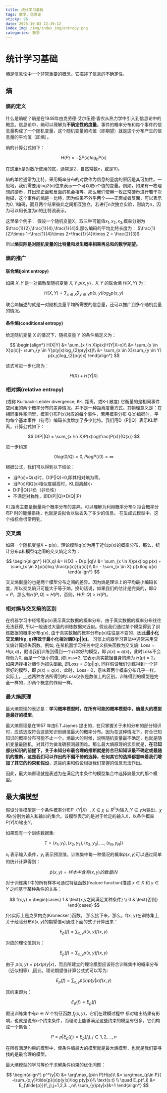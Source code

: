 ```yaml
---
title: 统计学习基础
tags: 数学，信息论
sticky: 96
date: 2025-10-03 22:39:12
index_img: /img/index_img/entropy.png
categories: 数学
---
```

# 统计学习基础

熵是信息论中一个非常重要的概念，它描述了信息的不确定性。

<!-- more -->

## 熵

### 熵的定义

什么是熵呢？熵是在1948年由克劳德·艾尔伍德·香农从热力学中引入到信息论中的概念。信息论中，熵可以理解为**不确定性的度量**。事件的概率分布和每个事件的信息量构成了一个随机变量，这个随机变量的均值（即期望）就是这个分布产生的信息量的平均值（即熵）。

熵的计算公式如下：

$$
H(P)=-\sum P(x)log_{b}P(x)
$$

在这里b是对数所使用的底，通常是2，自然常数e，或是10。

熵的单位通常为比特，采用概率分布的对数作为信息的量度的原因是其可加性。一般地，我们需要用log2(n)位来表示一个可以取n个值的变量。例如，如果有一枚理想的硬币，其出现正面和反面的机会相等，那么我们使用一枚正常硬币进行若干次抛掷，这个事件的熵是一比特，因为结果不外乎两个——正面或者反面，可以表示为0, 1编码，而且两个结果彼此之间相互独立。若进行n次独立实验，则熵为n，因为可以用长度为n的比特流表示。

这里举个例子：
假设一个随机变量X，取三种可能值$x_1,x_2,x_3$,概率分别为$\frac{1}{2},\frac{1}{4},\frac{1}{4}$,那么编码的平均比特长度为：
$\frac{1}{2}\times 1+\frac{1}{4}\times 2+\frac{1}{4}\times 2 = \frac{2}{3}$

所以**熵实际是对随机变量的比特量和发生概率相乘再总和的数学期望。**

### 熵的推广

#### 联合熵(joint entropy)

如果 $X, Y$ 是一对离散型随机变量 $X, Y ~ p(x, y)，X, Y$ 的联合熵 $H(X, Y)$ 为：

$$
H(X,Y) = \sum_{x \in X}\sum_{y \in Y} p(x,y)log_{2}p(x,y)
$$

联合熵描述的就是一对随机变量平均所需要的信息量，还可以推广到多个随机变量的情况。

#### 条件熵(conditional entropy)

给定随机变量 X 的情况下，随机变量 Y 的条件熵定义为：

$$
\begin{align*}
H(X|Y) &= \sum_{x \in X}p(x)H(Y|X=x)\\
       &= \sum_{x \in X}p(x)[- \sum_{y \in Y}p(y|x)log_{2}p(y|x)]\\
       &= \sum_{x \in X}\sum_{y \in Y} p(x,y)log_{2}p(y|x)
\end{align*}
$$

该式可进一步化简为：

$$
H(X)+H(Y|X)
$$

### 相对熵(relative entropy)

(或称 Kullback-Leibler divergence, K-L 距离，或K-L散度)
它衡量的是相同事件空间里的两个概率分布的差异情况。并不是一种距离度量方式，其物理意义是：在相同事件空间里，概率分布P(x)对应的每个事件，若用概率分布 Q(x)编码时，平均每个基本事件（符号）编码长度增加了多少比特。我们用D（P||Q）表示KL距离，计算公式如下：

$$
D(P||Q) = \sum_{x \in X}P(x)log\frac{P(x)}{Q(x)}
$$

进一步约定

$$
0 log (0/Q) = 0, P log P(/0) = \infty
$$

根据公式，我们可以得到以下结论：

- 当P(x)=Q(x)时，D(P||Q)=0,即其相对熵为零。
- 当P(x)和Q(x)相似度越高时，KL距离越小
- D(P||Q)非负（非负性）
- 不满足对称性，即D(P||Q)≠D(Q||P)

KL距离主要是衡量两个概率分布的差异。可以理解为利用概率分布Q 拟合概率分布P 时的能量损耗，也就是说拟合以后丢失了多少的信息。
在生成式模型中，这个指标会很常用到。

### 交叉熵

如果一个随机变量X ~ p(x)，理论模型q(x)为用于近似p(x)的概率分布，那么，统计分布p和模型q之间的交叉熵定义为：

$$
\begin{align*}
H(X,q) &= H(X) + D(p||q)\\
       &= \sum_{x \in X}p(x)log p(x) + \sum_{x \in X}p(x)log \frac{p(x)}{q(x)}\\
       &= - \sum_{x \in X} p(x)log q(x)
\end{align*}
$$

交叉熵衡量的也是两个模型分布之间的差异。因为熵是理论上的平均最小编码长度，所以交叉熵只可能大于等于熵。换句话说，如果我们的估计是完美的，即$Q=P$，那么有$H(P,Q) = H(P)$，否则，$H(P,Q) > H(P)$。

### 相对熵与交叉熵的区别

在机器学习中经常用p(x)表示真实数据的概率分布，由于真实数据的概率分布往往无法获得, 所以一般通过大量的训练数据来近似。假设我们通过某个模型得到了训练数据的概率分布q(x), 由于真实数据的概率分布p(x)往往是不变的，因此**最小化交叉熵H(p, q)等效于最小化相对熵D(p||q)**。
习惯上机器学习算法中通常采用交叉熵计算损失函数。例如, 在某机器学习任务中定义损失函数为交叉熵: $Loss=H(p, q)$，假设我们训练到得到一个非常好的模型，即 $p(x)\approx q(x)$，此时Loss不会降低为0, 而是一个很小的值, 如Loss=2, 它表示真实数据自身的熵为 $H(p)=2$。如果选择相对熵作为损失函数, 即$Loss=D(p||q)$, 同样假设我们训练得到一个非常好的模型，即 $p(x)\approx q(x)$，此时，Loss= 0，意味着两个概率分布几乎一样。实际上，上述两种方法所得到的Loss仅仅是数值上的区别，训练得到的模型是完全一样的，即两个概念的作用一样。

### 最大熵原理

最大熵原理的表述是：**学习概率模型时，在所有可能的概率模型中，熵最大的模型是最好的模型**。

最大熵原理是在1957 年由E.T.Jaynes 提出的，在只掌握关于未知分布的部分知识时，应该选取符合这些知识但熵值最大的概率分布。因为在这种情况下，符合已知知识的概率分布可能不止一个。熵最大的时候，说明随机变量最不确定，也就是随机变量最随机，对其行为做准确预测最困难。那么最大熵原理的实质就是，**在已知部分知识的前提下，关于未知分布最合理的推断就是符合已知知识最不确定或最随机的推断，这是我们可以作出的不偏不倚的选择，任何其它的选择都意味着我们增加了其它的约束和假设**，这些约束和假设根据我们掌握的信息无法作出。

因此，最大熵原理就是表述为在满足约束条件的模型集合中选择熵最大的那个模型。

## 最大熵模型

假设分类模型是一个条件概率分布$P（Y|X）$, $X\in \chi \subseteq R^{n}$为输入,$Y\in\gamma$为输出，$\chi 和 \gamma$分别为输入和输出的集合。该模型表示的是对于给定的输入$X$，以条件概率$P(Y|X)$输出$Y$。

如果现有一个训练数据集:

$$
T={(x_{1},y_{1}), (x_{2},y_{2}),(x_{3},y_{3}),...,(x_N,y_N))}  
$$

$x_i$ 表示输入条件，$y_i$ 表示预测值。训练集中每一种情况的概率$\tilde{p}(x,y)$可以通过简单的统计计算得到：

$$
\tilde{p}(x,y)=样本中含有(x,y)的数量/N
$$

对于训练集T中的所有样本可通过特征函数(feature function)描述 $x\in X$ 和 $y \in Y$ 之间基于某种条件的关系：

$$
f(x,y) = 
\begin{cases} 
1 & \text{x,y之间满足某种条件}  \\
0 & \text{否则} 
\end{cases}
$$

$f(·)$实际上是克罗内克(Kronecker )函数。
那么接下来，那么，f(x, y)在训练集上关于经验分布$\tilde{p}(x,y)$的期望值可通过下面的式子计算出来：

$$
E_{\tilde{p}}(f) = \sum_{x ,y} \tilde{p}(x,y)f(x,y)
$$

对应的理论值则为：

$$
E_{p}(f) = \sum_{x ,y} p(x,y)f(x,y)
$$

由于 $p(x, y) = p(x)p(y|x)$，而且所建立的理论模型应该符合训练集中的概率分布（近似相等）,因此，理论期望值计算公式式可以写为:

$$
E_{p}(f) = \sum_{x ,y} \tilde{p}(x)p(y|x)f(x,y)
$$

其约束即为：

$$
E_{\tilde{p}}(f) = E_{p}(f)
$$

假设训练集中有$n \in N$ 个特征函数 $f_j(x, y)$，它们在建模过程中
都对输出结果有影响，也就是说有n个约束条件，而理论上能够满足这些约束的模型有很多，它们构成一个集合：

$$
P = {p|E_p(f_j)=E_{\tilde{p}}(f_j),j\in {1,2,...,n}}
$$

在所有满足约束的模型中，使条件熵最大的模型就是最大熵模型，也就是我们要寻找的是最合理的模型。

最大熵模型的学习等价于求解条件约束的优化问题：

$$
\begin{align*}
p^*(y|X) &= \arg\max_{p\in P}H(p)\\
       &= \arg\max_{p\in P}{ -\sum_{x,y}\tilde{p}(x)p(y|x)\log p(y|x)}\\
       \text{s.t} \\
       \quad E_p(f_i) &= E_{\tilde{p}}(f_j),j=1,2,3...,n\\
       \sum_{y}p(y|x)&=1
\end{align*}
$$

